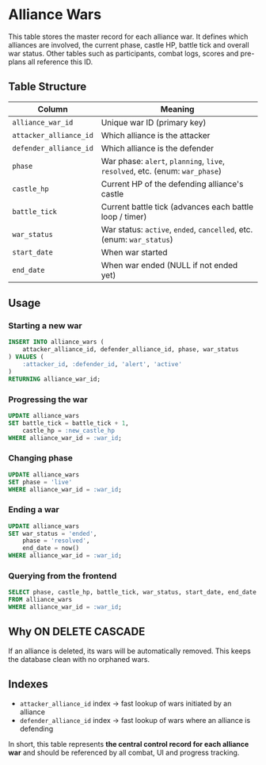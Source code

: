 # Alliance Wars

This table stores the master record for each alliance war. It defines which alliances are involved, the current phase, castle HP, battle tick and overall war status. Other tables such as participants, combat logs, scores and pre-plans all reference this ID.

## Table Structure

| Column | Meaning |
| --- | --- |
| `alliance_war_id` | Unique war ID (primary key) |
| `attacker_alliance_id` | Which alliance is the attacker |
| `defender_alliance_id` | Which alliance is the defender |
| `phase` | War phase: `alert`, `planning`, `live`, `resolved`, etc. (enum: `war_phase`) |
| `castle_hp` | Current HP of the defending alliance's castle |
| `battle_tick` | Current battle tick (advances each battle loop / timer) |
| `war_status` | War status: `active`, `ended`, `cancelled`, etc. (enum: `war_status`) |
| `start_date` | When war started |
| `end_date` | When war ended (NULL if not ended yet) |

## Usage

### Starting a new war
```sql
INSERT INTO alliance_wars (
    attacker_alliance_id, defender_alliance_id, phase, war_status
) VALUES (
    :attacker_id, :defender_id, 'alert', 'active'
)
RETURNING alliance_war_id;
```

### Progressing the war
```sql
UPDATE alliance_wars
SET battle_tick = battle_tick + 1,
    castle_hp = :new_castle_hp
WHERE alliance_war_id = :war_id;
```

### Changing phase
```sql
UPDATE alliance_wars
SET phase = 'live'
WHERE alliance_war_id = :war_id;
```

### Ending a war
```sql
UPDATE alliance_wars
SET war_status = 'ended',
    phase = 'resolved',
    end_date = now()
WHERE alliance_war_id = :war_id;
```

### Querying from the frontend
```sql
SELECT phase, castle_hp, battle_tick, war_status, start_date, end_date
FROM alliance_wars
WHERE alliance_war_id = :war_id;
```

## Why ON DELETE CASCADE
If an alliance is deleted, its wars will be automatically removed. This keeps the database clean with no orphaned wars.

## Indexes
- `attacker_alliance_id` index → fast lookup of wars initiated by an alliance
- `defender_alliance_id` index → fast lookup of wars where an alliance is defending

In short, this table represents **the central control record for each alliance war** and should be referenced by all combat, UI and progress tracking.

